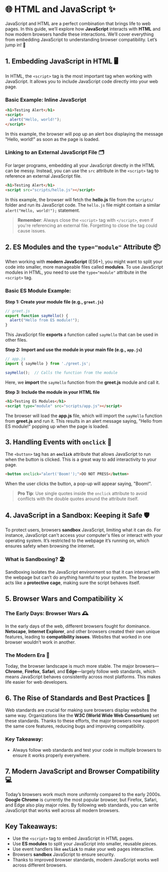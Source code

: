 # 🌐 **HTML and JavaScript ✨**

JavaScript and HTML are a perfect combination that brings life to web pages. In this guide, we’ll explore how **JavaScript** interacts with **HTML** and how modern browsers handle these interactions. We’ll cover everything from embedding JavaScript to understanding browser compatibility. Let’s jump in! 🚀

## **1. Embedding JavaScript in HTML** 🖥️

In HTML, the `<script>` tag is the most important tag when working with JavaScript. It allows you to include JavaScript code directly into your web page.

### **Basic Example: Inline JavaScript**

```html
<h1>Testing Alert</h1>
<script>
  alert("Hello, world!");
</script>
```

In this example, the browser will pop up an alert box displaying the message "Hello, world!" as soon as the page is loaded.

### **Linking to an External JavaScript File** 🗂️

For larger programs, embedding all your JavaScript directly in the HTML can be messy. Instead, you can use the `src` attribute in the `<script>` tag to reference an external JavaScript file.

```html
<h1>Testing Alert</h1>
<script src="scripts/hello.js"></script>
```

In this example, the browser will fetch the **hello.js** file from the `scripts/` folder and run its JavaScript code. The `hello.js` file might contain a similar `alert("Hello, world!");` statement.

> **Remember**: Always close the `<script>` tag with `</script>`, even if you're referencing an external file. Forgetting to close the tag could cause issues.

## **2. ES Modules and the `type="module"` Attribute** 📦

When working with **modern JavaScript** (ES6+), you might want to split your code into smaller, more manageable files called **modules**. To use JavaScript modules in HTML, you need to use the `type="module"` attribute in the `<script>` tag.

### **Basic ES Module Example**:

**Step 1: Create your module file (e.g., `greet.js`)**

```javascript
// greet.js
export function sayHello() {
  alert("Hello from ES module!");
}
```

This JavaScript file **exports** a function called `sayHello` that can be used in other files.

**Step 2: Import and use the module in your main file (e.g., `app.js`)**

```javascript
// app.js
import { sayHello } from './greet.js';

sayHello();  // Calls the function from the module
```

Here, we **import** the `sayHello` function from the **greet.js** module and call it.

**Step 3: Include the module in your HTML file**

```html
<h1>Testing ES Modules</h1>
<script type="module" src="scripts/app.js"></script>
```

The browser will load the **app.js** file, which will import the `sayHello` function from **greet.js** and run it. This results in an alert message saying, "Hello from ES module!" popping up when the page is loaded.

## **3. Handling Events with `onclick`** 🎯

The `<button>` tag has an **`onclick`** attribute that allows JavaScript to run when the button is clicked. This is a great way to add interactivity to your page.

```html
<button onclick="alert('Boom!');">DO NOT PRESS</button>
```

When the user clicks the button, a pop-up will appear saying, "Boom!".

> **Pro Tip**: Use single quotes inside the `onclick` attribute to avoid conflicts with the double quotes around the attribute itself.

## **4. JavaScript in a Sandbox: Keeping it Safe** 🛡️

To protect users, browsers **sandbox** JavaScript, limiting what it can do. For instance, JavaScript can't access your computer's files or interact with your operating system. It’s restricted to the webpage it’s running on, which ensures safety when browsing the internet.

### **What is Sandboxing?** 🏖️

Sandboxing isolates the JavaScript environment so that it can interact with the webpage but can’t do anything harmful to your system. The browser acts like a **protective cage**, making sure the script behaves itself.

## **5. Browser Wars and Compatibility** ⚔️

### **The Early Days: Browser Wars** 🕰️

In the early days of the web, different browsers fought for dominance. **Netscape**, **Internet Explorer**, and other browsers created their own unique features, leading to **compatibility issues**. Websites that worked in one browser wouldn’t work in another.

### **The Modern Era** 🌟

Today, the browser landscape is much more stable. The major browsers—**Chrome**, **Firefox**, **Safari**, and **Edge**—largely follow web standards, which means JavaScript behaves consistently across most platforms. This makes life easier for web developers.

## **6. The Rise of Standards and Best Practices** 📏

Web standards are crucial for making sure browsers display websites the same way. Organizations like the **W3C (World Wide Web Consortium)** set these standards. Thanks to these efforts, the major browsers now support the same core features, reducing bugs and improving compatibility.

### **Key Takeaway**:
- Always follow web standards and test your code in multiple browsers to ensure it works properly everywhere.

## **7. Modern JavaScript and Browser Compatibility** 💻

Today’s browsers work much more uniformly compared to the early 2000s. **Google Chrome** is currently the most popular browser, but Firefox, Safari, and Edge also play major roles. By following web standards, you can write JavaScript that works well across all modern browsers.

## **Key Takeaways**:

- Use the `<script>` tag to embed JavaScript in HTML pages.
- Use **ES modules** to split your JavaScript into smaller, reusable pieces.
- Use event handlers like **`onclick`** to make your web pages interactive.
- Browsers **sandbox** JavaScript to ensure security.
- Thanks to improved browser standards, modern JavaScript works well across different browsers.
